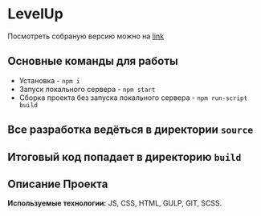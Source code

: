# LevelUp
Посмотреть собраную версию можно на <a href="https://dar-ksen.github.io/level-up/">link</a>

## Основные команды для работы

- Установка - `npm i`
- Запуск локального сервера - `npm start`
- Сборка проекта без запуска локального сервера - `npm run-script build`

## Все разработка ведёться в директории `source`

## Итоговый код попадает в директорию `build`

## Описание Проекта

**Используемые технологии:** JS, CSS, HTML, GULP, GIT, SCSS.
